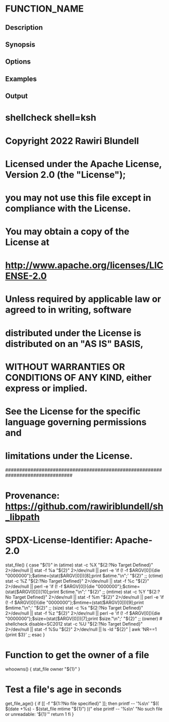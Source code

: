 # FUNCTION_NAME

## Description

## Synopsis

## Options

## Examples

## Output
# shellcheck shell=ksh

# Copyright 2022 Rawiri Blundell
#
# Licensed under the Apache License, Version 2.0 (the "License");
# you may not use this file except in compliance with the License.
# You may obtain a copy of the License at
#
#     http://www.apache.org/licenses/LICENSE-2.0
#
# Unless required by applicable law or agreed to in writing, software
# distributed under the License is distributed on an "AS IS" BASIS,
# WITHOUT WARRANTIES OR CONDITIONS OF ANY KIND, either express or implied.
# See the License for the specific language governing permissions and
# limitations under the License.
################################################################################
# Provenance: https://github.com/rawiriblundell/sh_libpath
# SPDX-License-Identifier: Apache-2.0

stat_file() {
  case "${1}" in
    (atime)
      stat -c %X "${2:?No Target Defined}" 2>/dev/null || 
        stat -f %a "${2}" 2>/dev/null ||
        perl -e 'if (! -f $ARGV[0]){die "0000000"};$atime=(stat($ARGV[0]))[8];print $atime."\n";' "${2}"
    ;;
    (ctime)
      stat -c %Z "${2:?No Target Defined}" 2>/dev/null || 
        stat -f %c "${2}" 2>/dev/null ||
        perl -e 'if (! -f $ARGV[0]){die "0000000"};$ctime=(stat($ARGV[0]))[10];print $ctime."\n";' "${2}"
    ;;
    (mtime)
      stat -c %Y "${2:?No Target Defined}" 2>/dev/null || 
        stat -f %m "${2}" 2>/dev/null ||
        perl -e 'if (! -f $ARGV[0]){die "0000000"};$mtime=(stat($ARGV[0]))[9];print $mtime."\n";' "${2}"
    ;;
    (size)
      stat -c %s "${2:?No Target Defined}" 2>/dev/null ||
        stat -f %z "${2}" 2>/dev/null ||
        perl -e 'if (! -f $ARGV[0]){die "0000000"};$size=(stat($ARGV[0]))[7];print $size."\n";' "${2}"
    ;;
    (owner)
      # shellcheck disable=SC2012
      stat -c %U "${2:?No Target Defined}" 2>/dev/null ||
        stat -f %Su "${2}" 2>/dev/null ||
        ls -ld "${2}" | awk 'NR==1 {print $3}'
    ;;
  esac
}

# Function to get the owner of a file
whoowns() {
  stat_file owner "${1}"
}

# Test a file's age in seconds
get_file_age() {
  if [[ -f "${1:?No file specified}" ]]; then
    printf -- '%s\n' "$(( $(date +%s) - $(stat_file mtime "${1}") ))"
  else
    printf -- '%s\n' "No such file or unreadable: '${1}'"
    return 1
  fi
}
